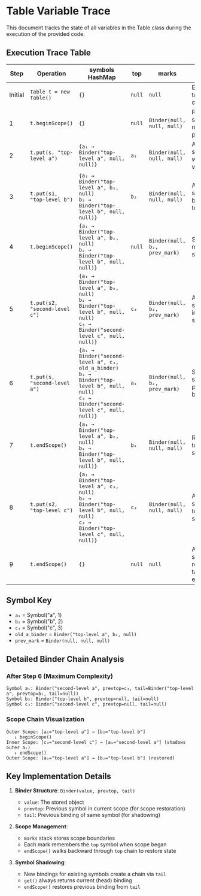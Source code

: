 # Table Variable Trace

This document tracks the state of all variables in the Table class during the execution of the provided code.

## Execution Trace Table

| Step | Operation | symbols HashMap | top | marks | Notes |
|------|-----------|----------------|-----|-------|-------|
| Initial | `Table t = new Table()` | `{}` | `null` | `null` | Empty table created |
| 1 | `t.beginScope()` | `{}` | `null` | `Binder(null, null, null)` | First scope marker pushed |
| 2 | `t.put(s, "top-level a")` | `{a₁ → Binder("top-level a", null, null)}` | `a₁` | `Binder(null, null, null)` | Added symbol a with value |
| 3 | `t.put(s1, "top-level b")` | `{a₁ → Binder("top-level a", b₂, null)`<br/>`b₂ → Binder("top-level b", null, null)}` | `b₂` | `Binder(null, null, null)` | Added symbol b, linked to a |
| 4 | `t.beginScope()` | `{a₁ → Binder("top-level a", b₂, null)`<br/>`b₂ → Binder("top-level b", null, null)}` | `null` | `Binder(null, b₂, prev_mark)` | Started nested scope |
| 5 | `t.put(s2, "second-level c")` | `{a₁ → Binder("top-level a", b₂, null)`<br/>`b₂ → Binder("top-level b", null, null)`<br/>`c₃ → Binder("second-level c", null, null)}` | `c₃` | `Binder(null, b₂, prev_mark)` | Added symbol c in nested scope |
| 6 | `t.put(s, "second-level a")` | `{a₁ → Binder("second-level a", c₃, old_a_binder)`<br/>`b₂ → Binder("top-level b", null, null)`<br/>`c₃ → Binder("second-level c", null, null)}` | `a₁` | `Binder(null, b₂, prev_mark)` | Symbol a shadows previous binding |
| 7 | `t.endScope()` | `{a₁ → Binder("top-level a", b₂, null)`<br/>`b₂ → Binder("top-level b", null, null)}` | `b₂` | `Binder(null, null, null)` | Restored to outer scope |
| 8 | `t.put(s2, "top-level c")` | `{a₁ → Binder("top-level a", c₃, null)`<br/>`b₂ → Binder("top-level b", null, null)`<br/>`c₃ → Binder("top-level c", null, null)}` | `c₃` | `Binder(null, null, null)` | Added symbol c to outer scope |
| 9 | `t.endScope()` | `{}` | `null` | `null` | All symbols removed, table empty |

## Symbol Key
- `a₁` = Symbol("a", 1) 
- `b₂` = Symbol("b", 2)
- `c₃` = Symbol("c", 3)
- `old_a_binder` = `Binder("top-level a", b₂, null)`
- `prev_mark` = `Binder(null, null, null)`

## Detailed Binder Chain Analysis

### After Step 6 (Maximum Complexity)
```
Symbol a₁: Binder("second-level a", prevtop=c₃, tail=Binder("top-level a", prevtop=b₂, tail=null))
Symbol b₂: Binder("top-level b", prevtop=null, tail=null)  
Symbol c₃: Binder("second-level c", prevtop=null, tail=null)
```

### Scope Chain Visualization
```
Outer Scope: [a₁="top-level a"] → [b₂="top-level b"]
   ↓ beginScope()
Inner Scope: [c₃="second-level c"] → [a₁="second-level a"] (shadows outer a₁)
   ↓ endScope()
Outer Scope: [a₁="top-level a"] → [b₂="top-level b"] (restored)
```

## Key Implementation Details

1. **Binder Structure**: `Binder(value, prevtop, tail)`
   - `value`: The stored object
   - `prevtop`: Previous symbol in current scope (for scope restoration)
   - `tail`: Previous binding of same symbol (for shadowing)

2. **Scope Management**: 
   - `marks` stack stores scope boundaries
   - Each mark remembers the `top` symbol when scope began
   - `endScope()` walks backward through `top` chain to restore state

3. **Symbol Shadowing**:
   - New bindings for existing symbols create a chain via `tail`
   - `get()` always returns current (head) binding
   - `endScope()` restores previous binding from `tail`
